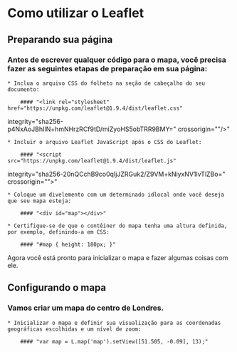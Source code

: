 # Como utilizar o Leaflet

## Preparando sua página

### Antes de escrever qualquer código para o mapa, você precisa fazer as seguintes etapas de preparação em sua página:

    * Inclua o arquivo CSS do folheto na seção de cabeçalho do seu documento:

        #### "<link rel="stylesheet" href="https://unpkg.com/leaflet@1.9.4/dist/leaflet.css"
   integrity="sha256-p4NxAoJBhIIN+hmNHrzRCf9tD/miZyoHS5obTRR9BMY="
   crossorigin=""/>"

    * Incluir o arquivo Leaflet JavaScript após o CSS do Leaflet:

        #### "<script src="https://unpkg.com/leaflet@1.9.4/dist/leaflet.js"
   integrity="sha256-20nQCchB9co0qIjJZRGuk2/Z9VM+kNiyxNV1lvTlZBo="
   crossorigin=""></script>"

    * Coloque um divelemento com um determinado idlocal onde você deseja que seu mapa esteja:

        #### "<div id="map"></div>"

    * Certifique-se de que o contêiner do mapa tenha uma altura definida, por exemplo, definindo-a em CSS:

        #### "#map { height: 180px; }"

Agora você está pronto para inicializar o mapa e fazer algumas coisas com ele.

## Configurando o mapa

### Vamos criar um mapa do centro de Londres.

    * Inicializar o mapa e definir sua visualização para as coordenadas geográficas escolhidas e um nível de zoom:

        #### "var map = L.map('map').setView([51.505, -0.09], 13);"
        